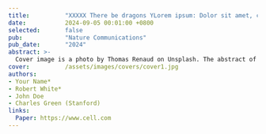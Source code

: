 ```yaml
---
title:          "XXXXX There be dragons YLorem ipsum: Dolor sit amet, consectetur adipiscing elit"
date:           2024-09-05 00:01:00 +0800
selected:       false
pub:            "Nature Communications"
pub_date:       "2024"
abstract: >-
  Cover image is a photo by Thomas Renaud on Unsplash. The abstract of the publication is meant to be a TLDR (very brief summary with 1~2 sentences) of your paper.
cover:          /assets/images/covers/cover1.jpg
authors:
- Your Name*
- Robert White*
- John Doe
- Charles Green (Stanford)
links:
  Paper: https://www.cell.com
---
```

